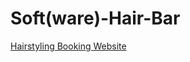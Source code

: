 # Soft(ware)-Hair-Bar

[Hairstyling Booking Website](<https://tinatrinh8.github.io/Soft(ware)-Hair-Bar/Hairstyling-Website/>)
